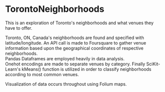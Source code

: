 # TorontoNeighborhoods
This is an exploration of Toronto's neighborhoods and what venues they have to offer.  

Toronto, ON, Canada's neighborhoods are found and specified with latitude/longitude.
An API call is made to Foursquare to gather venue information based upon the geographical coordinates of respective neighborhoods.  
Pandas Dataframes are employed heavily in data analysis.  
Onehot encodings are made to separate venues by category. 
Finally SciKit-Learn's kMeans() function is utilized in order to classify neighborhoods according to most common venues.

Visualization of data occurs throughout using Folium maps.
